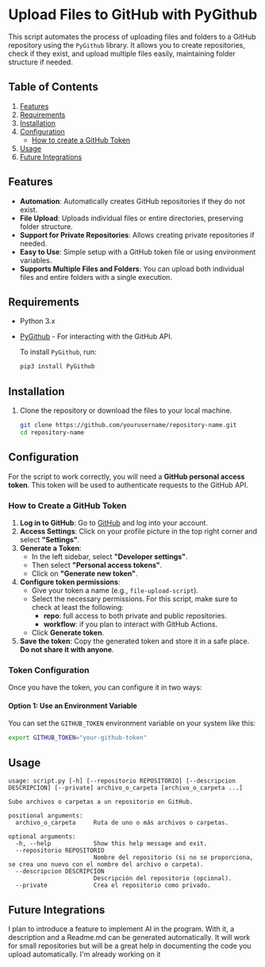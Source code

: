 # Upload Files to GitHub with PyGithub

This script automates the process of uploading files and folders to a GitHub repository using the `PyGithub` library. It allows you to create repositories, check if they exist, and upload multiple files easily, maintaining folder structure if needed.

## Table of Contents

1. [Features](#features)
2. [Requirements](#requirements)
3. [Installation](#installation)
4. [Configuration](#configuration)
   - [How to create a GitHub Token](#how-to-create-a-github-token)
5. [Usage](#usage)
6. [Future Integrations](#future-integrations)

## Features

- **Automation**: Automatically creates GitHub repositories if they do not exist.
- **File Upload**: Uploads individual files or entire directories, preserving folder structure.
- **Support for Private Repositories**: Allows creating private repositories if needed.
- **Easy to Use**: Simple setup with a GitHub token file or using environment variables.
- **Supports Multiple Files and Folders**: You can upload both individual files and entire folders with a single execution.

## Requirements

- Python 3.x
- [PyGithub](https://pypi.org/project/PyGithub/) - For interacting with the GitHub API.

  To install `PyGithub`, run:

  ```bash
  pip3 install PyGithub

## Installation

1. Clone the repository or download the files to your local machine.

   ```bash
   git clone https://github.com/yourusername/repository-name.git
   cd repository-name
   
## Configuration

For the script to work correctly, you will need a **GitHub personal access token**. This token will be used to authenticate requests to the GitHub API.

### How to Create a GitHub Token

1. **Log in to GitHub**: Go to [GitHub](https://github.com) and log into your account.
2. **Access Settings**: Click on your profile picture in the top right corner and select **"Settings"**.
3. **Generate a Token**:
   - In the left sidebar, select **"Developer settings"**.
   - Then select **"Personal access tokens"**.
   - Click on **"Generate new token"**.
4. **Configure token permissions**:
   - Give your token a name (e.g., `file-upload-script`).
   - Select the necessary permissions. For this script, make sure to check at least the following:
     - **repo**: full access to both private and public repositories.
     - **workflow**: if you plan to interact with GitHub Actions.
   - Click **Generate token**.
5. **Save the token**: Copy the generated token and store it in a safe place. **Do not share it with anyone**.
### Token Configuration

Once you have the token, you can configure it in two ways:

#### Option 1: Use an Environment Variable

You can set the `GITHUB_TOKEN` environment variable on your system like this:

```bash
export GITHUB_TOKEN="your-github-token"

```
## Usage
```
usage: script.py [-h] [--repositorio REPOSITORIO] [--descripcion DESCRIPCION] [--private] archivo_o_carpeta [archivo_o_carpeta ...]
  
Sube archivos o carpetas a un repositorio en GitHub.

positional arguments:
  archivo_o_carpeta     Ruta de uno o más archivos o carpetas.

optional arguments:
  -h, --help            Show this help message and exit.
  --repositorio REPOSITORIO
                        Nombre del repositorio (si no se proporciona, se crea uno nuevo con el nombre del archivo o carpeta).
  --descripcion DESCRIPCION
                        Descripción del repositorio (opcional).
  --private             Crea el repositorio como privado.
```
## Future Integrations
I plan to introduce a feature to implement AI in the program. With it, a description and a Readme.md can be generated automatically. It will work for small repositories but will be a great help in documenting the code you upload automatically. I'm already working on it

